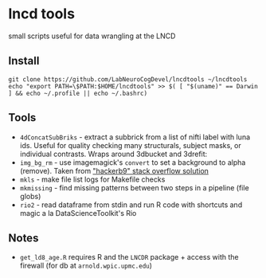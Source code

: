 # lncd tools
small scripts useful for data wrangling at the LNCD 

## Install
```
git clone https://github.com/LabNeuroCogDevel/lncdtools ~/lncdtools
echo "export PATH=\$PATH:$HOME/lncdtools" >> $( [ "$(uname)" == Darwin ] && echo ~/.profile || echo ~/.bashrc)
```

## Tools

  * `4dConcatSubBriks` -  extract a subbrick from a list of nifti label with luna ids. Useful for quality checking many structurals, subject masks, or individual contrasts. Wraps around 3dbucket and 3drefit: 
  * `img_bg_rm`  - use imagemagick's `convert` to set a background to alpha (remove). Taken from ["hackerb9" stack overflow solution](https://stackoverflow.com/questions/9155377/set-transparent-background-using-imagemagick-and-commandline-prompt)
  * `mkls` - make file list logs for Makefile checks
  * `mkmissing` - find missing patterns between two steps in a pipeline (file globs)
  * `rio2` - read dataframe from stdin and run R code with shortcuts and magic a la DataScienceToolkit's Rio

## Notes

  * `get_ld8_age.R` requires R and the `LNCDR` package + access with the firewall (for db at `arnold.wpic.upmc.edu`)
